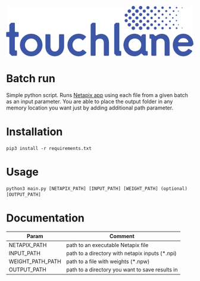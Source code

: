 ![LOGO](https://github.com/touchlane/NetapixTools/blob/master/Assets/logo.svg)

# Batch run
Simple python script. Runs [Netapix app](https://github.com/touchlane/Netapix) using each file from a given batch as an input parameter. You are able to place the output folder in any memory location you want just by adding additional path parameter.

# Installation
```
pip3 install -r requirements.txt
```

# Usage
```
python3 main.py [NETAPIX_PATH] [INPUT_PATH] [WEIGHT_PATH] (optional)[OUTPUT_PATH]
```

# Documentation

| Param | Comment |
| ------------- | ------------- |
| NETAPIX_PATH | path to an executable Netapix file|
| INPUT_PATH | path to a directory with netapix inputs (\*.npi)|
| WEIGHT_PATH_PATH | path to a file with weights (\*.npw)|
| OUTPUT_PATH | path to a directory you want to save results in |
